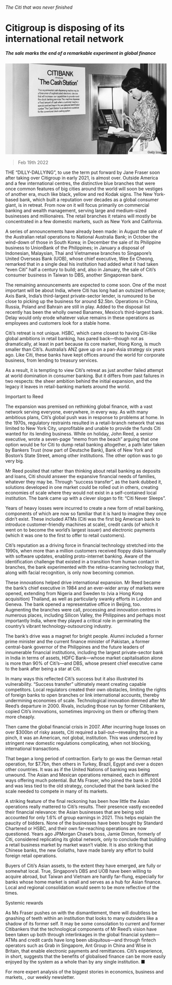 ###### The Citi that was never finished

# Citigroup is disposing of its international retail network 

##### The sale marks the end of a remarkable experiment in global finance 

![image](images/20220219_FNP002_0.jpg) 

> Feb 19th 2022 

THE “DILLY-DALLYING”, to use the term put forward by Jane Fraser soon after taking over Citigroup in early 2021, is almost over. Outside America and a few international centres, the distinctive blue branches that were once common features of big cities around the world will soon be vestiges of another era, much like black, yellow and red Kodak signs. The New York-based bank, which built a reputation over decades as a global consumer giant, is in retreat. From now on it will focus primarily on commercial banking and wealth management, serving large and medium-sized businesses and millionaires. The retail branches it retains will mostly be concentrated in a few domestic markets, such as New York and California.

A series of announcements have already been made: in August the sale of the Australian retail operations to National Australia Bank; in October the wind-down of those in South Korea; in December the sale of its Philippine business to UnionBank of the Philippines; in January a disposal of Indonesian, Malaysian, Thai and Vietnamese branches to Singapore’s United Overseas Bank (UOB), whose chief executive, Wee Ee Cheong, remarked that in a single deal his institution had added what it had taken “even Citi” half a century to build; and, also in January, the sale of Citi’s consumer business in Taiwan to DBS, another Singaporean bank.


The remaining announcements are expected to come soon. One of the most important will be about India, where Citi has long had an outsized influence; Axis Bank, India’s third-largest private-sector lender, is rumoured to be close to picking up the business for around $2.5bn. Operations in China, Russia, Poland and Bahrain are still in play. Added to the disposal list recently has been the wholly owned Banamex, Mexico’s third-largest bank. Delay would only erode whatever value remains in these operations as employees and customers look for a stable home.

Citi’s retreat is not unique. HSBC, which came closest to having Citi-like global ambitions in retail banking, has pared back—though not as dramatically, at least in part because its core market, Hong Kong, is much smaller than Citi’s. Australia’s ANZ gave up on a pan-Asia strategy six years ago. Like Citi, these banks have kept offices around the world for corporate business, from lending to treasury services.

As a result, it is tempting to view Citi’s retreat as just another failed attempt at world domination in consumer banking. But it differs from past failures in two respects: the sheer ambition behind the initial expansion, and the legacy it leaves in retail-banking markets around the world.

Important to Reed

The expansion was premised on rethinking global finance, with a vast network serving everyone, everywhere, in every way. As with many ambitious plans, Citi’s global push was in response to problems at home. In the 1970s, regulatory restraints resulted in a retail-branch network that was limited to New York City, unprofitable and unable to provide the funds Citi wanted for its lending business. While on holiday, John Reed, a senior executive, wrote a seven-page “memo from the beach” arguing that one option would be for Citi to dump retail banking altogether, a path later taken by Bankers Trust (now part of Deutsche Bank), Bank of New York and Boston’s State Street, among other institutions. The other option was to go very big.

Mr Reed posited that rather than thinking about retail banking as deposits and loans, Citi should answer the expansive financial needs of families, whatever they may be. Through “success transfer”, as the bank dubbed it, solutions developed in one market could be rolled out in others, creating economies of scale where they would not exist in a self-contained local institution. The bank came up with a clever slogan to fit: “Citi Never Sleeps”.

Years of heavy losses were incurred to create a new form of retail banking, components of which are now so familiar that it is hard to imagine they once didn’t exist. These included ATMs (Citi was the first big American bank to introduce customer-friendly machines at scale), credit cards (of which it went on to become the world’s largest issuer) and electronic payments (which it was one to the first to offer to retail customers).

Citi’s reputation as a driving force in financial technology stretched into the 1990s, when more than a million customers received floppy disks biannually with software updates, enabling proto-internet banking. Aware of the identification challenge that existed in a transition from human contact in branches, the bank experimented with the retina-scanning technology that, along with facial recognition, is only now becoming common.

These innovations helped drive international expansion. Mr Reed became the bank’s chief executive in 1984 and an ever-wider array of markets were opened, extending from Nigeria and Sweden to (via a Hong Kong acquisition) Thailand, as well as particularly swanky efforts in London and Geneva. The bank opened a representative office in Beijing, too. Augmenting the branches were call, processing and innovation centres in numerous places, including Silicon Valley, the Philippines and perhaps most importantly India, where they played a critical role in germinating the country’s vibrant technology-outsourcing industry.

The bank’s drive was a magnet for bright people. Alumni included a former prime minister and the current finance minister of Pakistan, a former central-bank governor of the Philippines and the future leaders of innumerable financial institutions, including the largest private-sector bank in India in terms of assets, HDFC Bank—whose market capitalisation alone is more than 90% of Citi’s—and DBS, whose present chief executive came to the bank after being a star at Citi.

In many ways this reflected Citi’s success but it also illustrated its vulnerability. “Success transfer” ultimately meant creating capable competitors. Local regulators created their own obstacles, limiting the rights of foreign banks to open branches or link international accounts, thereby undermining economies of scale. Technological innovation dimmed after Mr Reed’s departure in 2000. Rivals, including those run by former Citibankers, copied Citi’s innovations, sometimes improving on them or offering them more cheaply.

Then came the global financial crisis in 2007. After incurring huge losses on over $300bn of risky assets, Citi required a bail-out—revealing that, in a pinch, it was an American, not global, institution. This was underscored by stringent new domestic regulations complicating, when not blocking, international transactions.

That began a long period of contraction. Early to go was the German retail operation, for $7.7bn, then others in Turkey, Brazil, Egypt and over a dozen other countries. It was as if the United Nations of banking was being unwound. The Asian and Mexican operations remained, each in different ways offering much potential. But Ms Fraser, who joined the bank in 2004 and was less tied to the old strategy, concluded that the bank lacked the scale needed to compete in many of its markets.

A striking feature of the final reckoning has been how little the Asian operations really mattered to Citi’s results. Their presence vastly exceeded their financial relevance: the Asian businesses that are being sold accounted for only 1.6% of group earnings in 2021. This helps explain the paucity of bidders. None of the businesses have been bought by Standard Chartered or HSBC, and their own far-reaching operations are now questioned. Years ago JPMorgan Chase’s boss, Jamie Dimon, formerly of Citi, considered replicating its global network, only to conclude that building a retail business market by market wasn’t viable. It is also striking that Chinese banks, the new Goliaths, have made barely any effort to build foreign retail operations.

Buyers of Citi’s Asian assets, to the extent they have emerged, are fully or somewhat local. True, Singapore’s DBS and UOB have been willing to acquire abroad, but Taiwan and Vietnam are hardly far-flung, especially for banks whose home market is small and serves as a hub for Asian finance. Local and regional consolidation would seem to be more reflective of the times.

Systemic rewards

As Ms Fraser pushes on with the dismantlement, there will doubtless be gnashing of teeth within an institution that looks to many outsiders like a shadow of its former self. It may be some consolation to current and former Citibankers that the technological components of Mr Reed’s vision have been taken up both through interlinkages in the global financial system—ATMs and credit cards have long been ubiquitous—and through fintech operators such as Grab in Singapore, Ant Group in China and Wise in Britain, that enable electronic payments and remittances. Citi’s experience, in short, suggests that the benefits of globalised finance can be more easily enjoyed by the system as a whole than by any single institution. ■

For more expert analysis of the biggest stories in economics, business and markets, , our weekly newsletter.

